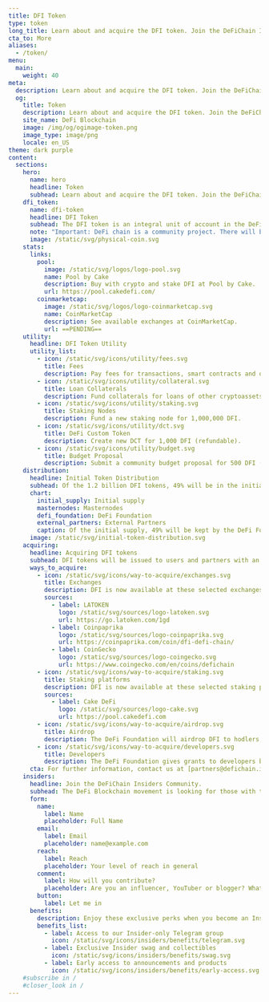 ```yaml
---
title: DFI Token
type: token
long_title: Learn about and acquire the DFI token. Join the DeFiChain Insiders.
cta_to: More
aliases:
  - /token/
menu:
  main:
    weight: 40
meta:
  description: Learn about and acquire the DFI token. Join the DeFiChain Insiders.
  og:
    title: Token
    description: Learn about and acquire the DFI token. Join the DeFiChain Insiders.
    site_name: DeFi Blockchain
    image: /img/og/ogimage-token.png
    image_type: image/png
    locale: en_US
theme: dark purple
content:
  sections:
    hero:
      name: hero
      headline: Token
      subhead: Learn about and acquire the DFI token. Join the DeFiChain Insiders.
    dfi_token:
      name: dfi-token
      headline: DFI Token
      subhead: The DFI token is an integral unit of account in the DeFi blockchain. The DeFi Foundation in Singapore will issue 1.2 billion DFI over its lifetime.
      note: "Important: DeFi chain is a community project. There will be no public Initial Coin Offering. "
      image: /static/svg/physical-coin.svg
    stats:
      links:
        pool:
          image: /static/svg/logos/logo-pool.svg
          name: Pool by Cake
          description: Buy with crypto and stake DFI at Pool by Cake.
          url: https://pool.cakedefi.com/
        coinmarketcap:
          image: /static/svg/logos/logo-coinmarketcap.svg
          name: CoinMarketCap
          description: See available exchanges at CoinMarketCap.
          url: ==PENDING==
    utility:
      headline: DFI Token Utility
      utility_list:
        - icon: /static/svg/icons/utility/fees.svg
          title: Fees
          description: Pay fees for transactions, smart contracts and other DeFi activities.
        - icon: /static/svg/icons/utility/collateral.svg
          title: Loan Collaterals
          description: Fund collaterals for loans of other cryptoassets.
        - icon: /static/svg/icons/utility/staking.svg
          title: Staking Nodes
          description: Fund a new staking node for 1,000,000 DFI.
        - icon: /static/svg/icons/utility/dct.svg
          title: DeFi Custom Token
          description: Create new DCT for 1,000 DFI (refundable).
        - icon: /static/svg/icons/utility/budget.svg
          title: Budget Proposal
          description: Submit a community budget proposal for 500 DFI (non-refundable).
    distribution:
      headline: Initial Token Distribution
      subhead: Of the 1.2 billion DFI tokens, 49% will be in the initial supply, with the rest issued to masternode holders over time.
      chart:
        initial_supply: Initial supply
        masternodes: Masternodes
        defi_foundation: DeFi Foundation
        external_partners: External Partners
        caption: Of the initial supply, 49% will be kept by the DeFi Foundation. The rest may be distributed or sold to external partners, to fund the initial development.
      image: /static/svg/initial-token-distribution.svg
    acquiring:
      headline: Acquiring DFI tokens
      subhead: DFI tokens will be issued to users and partners with an interest in utilizing and participating in the ecosystem.
      ways_to_acquire:
        - icon: /static/svg/icons/way-to-acquire/exchanges.svg
          title: Exchanges
          description: DFI is now available at these selected exchanges.
          sources:
            - label: LATOKEN
              logo: /static/svg/sources/logo-latoken.svg
              url: https://go.latoken.com/1gd
            - label: Coinpaprika
              logo: /static/svg/sources/logo-coinpaprika.svg
              url: https://coinpaprika.com/coin/dfi-defi-chain/
            - label: CoinGecko
              logo: /static/svg/sources/logo-coingecko.svg
              url: https://www.coingecko.com/en/coins/defichain
        - icon: /static/svg/icons/way-to-acquire/staking.svg
          title: Staking platforms
          description: DFI is now available at these selected staking platforms.
          sources:
            - label: Cake DeFi
              logo: /static/svg/sources/logo-cake.svg
              url: https://pool.cakedefi.com
        - icon: /static/svg/icons/way-to-acquire/airdrop.svg
          title: Airdrop
          description: The DeFi Foundation will airdrop DFI to hodlers, market makers and other users of the DeFi Blockchain.
        - icon: /static/svg/icons/way-to-acquire/developers.svg
          title: Developers
          description: The DeFi Foundation gives grants to developers building functionality and dApps on the DeFi Blockchain.
      cta: For further information, contact us at [partners@defichain.io](mailto:partners@defichain.io).
    insiders:
      headline: Join the DeFiChain Insiders Community.
      subhead: The DeFi Blockchain movement is looking for those with the passion and reach to spread the movement — register below.
      form:
        name:
          label: Name
          placeholder: Full Name
        email:
          label: Email
          placeholder: name@example.com
        reach:
          label: Reach
          placeholder: Your level of reach in general
        comment:
          label: How will you contribute?
          placeholder: Are you an influencer, YouTuber or blogger? What can you do for the movement, and what can the movement do for you? Tell us more.
        button:
          label: Let me in
      benefits:
        description: Enjoy these exclusive perks when you become an Insider.
        benefits_list:
          - label: Access to our Insider-only Telegram group
            icon: /static/svg/icons/insiders/benefits/telegram.svg
          - label: Exclusive Insider swag and collectibles
            icon: /static/svg/icons/insiders/benefits/swag.svg
          - label: Early access to announcements and products
            icon: /static/svg/icons/insiders/benefits/early-access.svg
    #subscribe in /
    #closer_look in /
---
```

